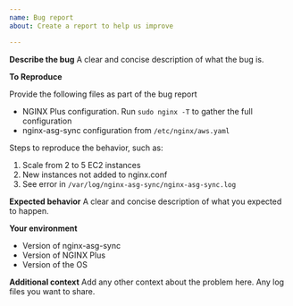 ```yaml
---
name: Bug report
about: Create a report to help us improve

---
```


**Describe the bug**
A clear and concise description of what the bug is.

**To Reproduce**

Provide the following files as part of the bug report

* NGINX Plus configuration. Run `sudo nginx -T` to gather the full configuration
* nginx-asg-sync configuration from `/etc/nginx/aws.yaml`

Steps to reproduce the behavior, such as:
1. Scale from 2 to 5 EC2 instances
2. New instances not added to nginx.conf
3. See error in `/var/log/nginx-asg-sync/nginx-asg-sync.log`

**Expected behavior**
A clear and concise description of what you expected to happen.

**Your environment**
* Version of nginx-asg-sync
* Version of NGINX Plus
* Version of the OS

**Additional context**
Add any other context about the problem here. Any log files you want to share.
